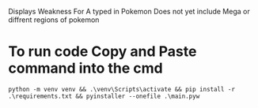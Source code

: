 Displays Weakness For A typed in Pokemon Does not yet include Mega or diffrent regions of pokemon
# To run code Copy and Paste command into the cmd

```
python -m venv venv && .\venv\Scripts\activate && pip install -r .\requirements.txt && pyinstaller --onefile .\main.pyw
```
